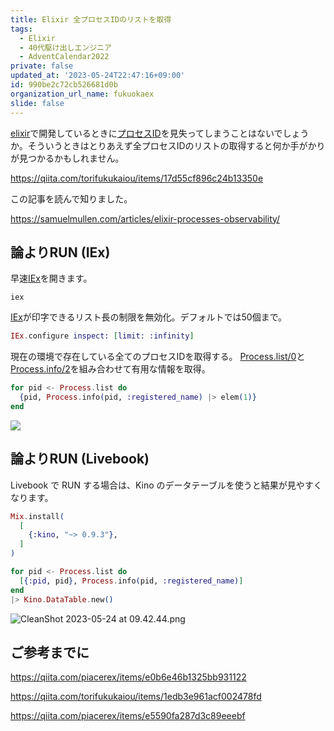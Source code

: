 ```yaml
---
title: Elixir 全プロセスIDのリストを取得
tags:
  - Elixir
  - 40代駆け出しエンジニア
  - AdventCalendar2022
private: false
updated_at: '2023-05-24T22:47:16+09:00'
id: 990be2c72cb526681d0b
organization_url_name: fukuokaex
slide: false
---
```

[elixir]: https://elixir-lang.org/
[erlang]: https://www.erlang.org/
[phoenix]: https://www.phoenixframework.org/
[nerves]: https://hexdocs.pm/nerves
[livebook]: https://livebook.dev/
[iex]: https://elixirschool.com/ja/lessons/basics/basics/#%E5%AF%BE%E8%A9%B1%E3%83%A2%E3%83%BC%E3%83%89
[GenServer]: https://hexdocs.pm/elixir/GenServer.html
[ETS]: https://elixir-lang.org/getting-started/mix-otp/ets.html
[Erlangの公式ドキュメント]: https://www.erlang.org/doc/man/ets.html
[Elixir School]: https://elixirschool.com/ja/lessons/storage/ets
[:ets.fun2ms/1]: https://www.erlang.org/doc/man/ets.html#fun2ms-1
[Match Spec]: https://www.erlang.org/doc/apps/erts/match_spec.html
[ex2ms]: https://hex.pm/packages/ex2ms
[Ex2ms.fun/1]: https://hexdocs.pm/ex2ms/Ex2ms.html#fun/1
[:sys.get_state/1]: https://www.erlang.org/doc/man/sys.html#get_state-1
[Map]: https://hexdocs.pm/elixir/Map.html
[Process.list/0]: https://hexdocs.pm/elixir/Process.html#list/0
[Process.info/2]: https://hexdocs.pm/elixir/Process.html#info/2
[Processes]: https://elixir-lang.org/getting-started/processes.html

[elixir]で開発しているときに[プロセスID][Processes]を見失ってしまうことはないでしょうか。そういうときはとりあえず全プロセスIDのリストの取得すると何か手がかりが見つかるかもしれません。

https://qiita.com/torifukukaiou/items/17d55cf896c24b13350e

この記事を読んで知りました。

https://samuelmullen.com/articles/elixir-processes-observability/

## 論よりRUN (IEx)

早速[IEx]を開きます。

```
iex
```

[IEx]が印字できるリスト長の制限を無効化。デフォルトでは50個まで。

```elixir
IEx.configure inspect: [limit: :infinity]
```

現在の環境で存在している全てのプロセスIDを取得する。
[Process.list/0]と[Process.info/2]を組み合わせて有用な情報を取得。

```elixir
for pid <- Process.list do
  {pid, Process.info(pid, :registered_name) |> elem(1)}
end
```

![](https://user-images.githubusercontent.com/7563926/240624656-8455a80c-e509-4fa3-b39c-c1551918dee8.png)

## 論よりRUN (Livebook)

Livebook で RUN する場合は、Kino のデータテーブルを使うと結果が見やすくなります。

```elixir
Mix.install(
  [
    {:kino, "~> 0.9.3"},
  ]
)

for pid <- Process.list do
  [{:pid, pid}, Process.info(pid, :registered_name)]
end
|> Kino.DataTable.new()
```

![CleanShot 2023-05-24 at 09.42.44.png](https://qiita-image-store.s3.ap-northeast-1.amazonaws.com/0/82804/b75f7509-943b-8b32-c963-c4e1c1bb5cd1.png)


## ご参考までに

https://qiita.com/piacerex/items/e0b6e46b1325bb931122

https://qiita.com/torifukukaiou/items/1edb3e961acf002478fd

https://qiita.com/piacerex/items/e5590fa287d3c89eeebf
